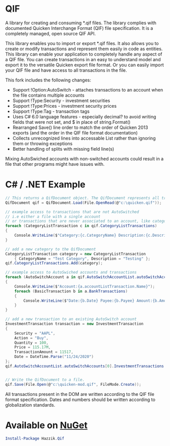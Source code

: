 # QIF
A library for creating and consuming *.qif files. The library complies with documented Quicken Interchange Format (QIF) file specification. It is a completely managed, open source QIF API.

This library enables you to import or export *.qif files. It also allows you to create or modify transactions and represent them easily in code as entities. This library can enable your application to completely handle any aspect of a QIF file. You can create transactions in an easy to understand model and export it to the versatile Quicken export file format. Or you can easily import your QIF file and have access to all transactions in the file.

This fork includes the following changes:
* Support !Option:AutoSwitch - attaches transactions to an account when the file contains multiple accounts
* Support !Type:Security - investment securities
* Support !Type:Prices - investment security prices
* Support !Type:Tag - transaction tags
* Uses C# 6.0 language features - especially decimal? to avoid writing fields that were not set, and $ in place of string.Format()
* Rearranged Save() line order to match the order of Quicken 2013 exports (and the order in the QIF file format documentation)
* Collects unrecognized lines into accessable List<string> rather than ignoring them or throwing exceptions
* Better handling of splits with missing field line(s)

Mixing AutoSwiched accounts with non-switched accounts could result in a file that other programs might have issues with.


# C# / .NET Example
```csharp
// This returns a QifDocument object. The QifDocument represents all transactions found in the QIF file.
QifDocument qif = QifDocument.Load(File.OpenRead(@"c:\quicken.qif"));

// example access to transactions that are not AutoSwitched
// i.e either a file with a single account
// or transactions that are never associated to an account, like categories
foreach (CategoryListTransaction c in qif.CategoryListTransactions)
{
    Console.WriteLine($"Category:{c.CategoryName} Description:{c.Description}");
}

// add a new category to the QifDocument
CategoryListTransaction category = new CategoryListTransaction
    { CategoryName = "Test Category", Description = "Testing" };
qif.CategoryListTransactions.Add(category);

// example access to AutoSwiched accounts and transactions
foreach (AutoSwitchAccount a in qif.AutoSwitchAccountList.autoSwitchAccounts)
{
    Console.WriteLine($"Account:{a.accountListTransaction.Name}");
    foreach (BasicTransaction b in a.BankTransactions)
    {
        Console.WriteLine($"Date:{b.Date} Payee:{b.Payee} Amount:{b.Amount}");
    }
}

// add a new transaction to an existing AutoSwitch account
InvestmentTransaction transaction = new InvestmentTransaction
{
    Security = "AAPL",
    Action = "Buy",
    Quantity = 100,
    Price = 115.17M,
    TransactionAmount = 11517,
    Date = DateTime.Parse("11/24/2020")
};
qif.AutoSwitchAccountList.autoSwitchAccounts[0].InvestmentTransactions.Add(transaction);


// Write the QifDocument to a file.
qif.Save(File.Open(@"c:\quicken-mod.qif", FileMode.Create));
```

All transactions present in the DOM are written according to the QIF file format specification. Dates and numbers should be written according to globalization standards.

# Available on [NuGet](http://www.nuget.org/packages/hazzik.qif)
```PowerShell
Install-Package Hazzik.Qif
```
